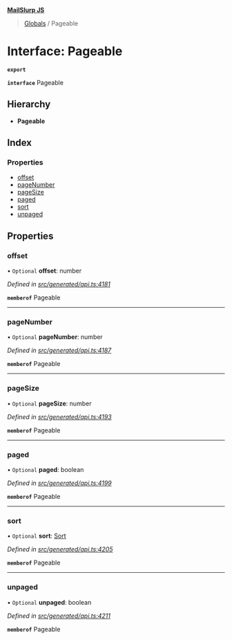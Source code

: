 **[MailSlurp JS](../README.md)**

> [Globals](../README.md) / Pageable

# Interface: Pageable

**`export`** 

**`interface`** Pageable

## Hierarchy

* **Pageable**

## Index

### Properties

* [offset](pageable.md#offset)
* [pageNumber](pageable.md#pagenumber)
* [pageSize](pageable.md#pagesize)
* [paged](pageable.md#paged)
* [sort](pageable.md#sort)
* [unpaged](pageable.md#unpaged)

## Properties

### offset

• `Optional` **offset**: number

*Defined in [src/generated/api.ts:4181](https://github.com/mailslurp/mailslurp-client/blob/b27590b/src/generated/api.ts#L4181)*

**`memberof`** Pageable

___

### pageNumber

• `Optional` **pageNumber**: number

*Defined in [src/generated/api.ts:4187](https://github.com/mailslurp/mailslurp-client/blob/b27590b/src/generated/api.ts#L4187)*

**`memberof`** Pageable

___

### pageSize

• `Optional` **pageSize**: number

*Defined in [src/generated/api.ts:4193](https://github.com/mailslurp/mailslurp-client/blob/b27590b/src/generated/api.ts#L4193)*

**`memberof`** Pageable

___

### paged

• `Optional` **paged**: boolean

*Defined in [src/generated/api.ts:4199](https://github.com/mailslurp/mailslurp-client/blob/b27590b/src/generated/api.ts#L4199)*

**`memberof`** Pageable

___

### sort

• `Optional` **sort**: [Sort](sort.md)

*Defined in [src/generated/api.ts:4205](https://github.com/mailslurp/mailslurp-client/blob/b27590b/src/generated/api.ts#L4205)*

**`memberof`** Pageable

___

### unpaged

• `Optional` **unpaged**: boolean

*Defined in [src/generated/api.ts:4211](https://github.com/mailslurp/mailslurp-client/blob/b27590b/src/generated/api.ts#L4211)*

**`memberof`** Pageable

